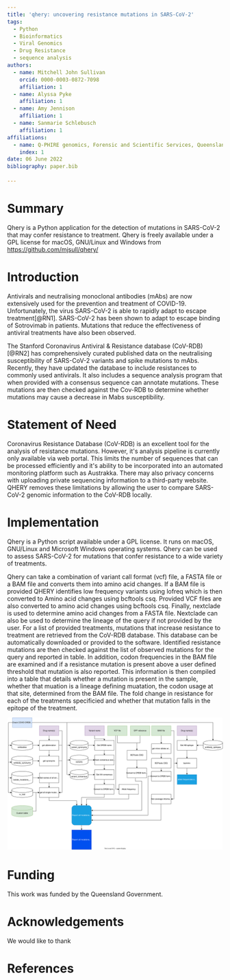 ```yaml
---
title: 'qhery: uncovering resistance mutations in SARS-CoV-2'
tags:
  - Python
  - Bioinformatics
  - Viral Genomics
  - Drug Resistance
  - sequence analysis
authors:
  - name: Mitchell John Sullivan
    orcid: 0000-0003-0872-7098
    affiliation: 1
  - name: Alyssa Pyke
    affiliation: 1
  - name: Amy Jennison
    affiliation: 1
  - name: Sanmarie Schlebusch
    affiliation: 1
affiliations:
  - name: Q-PHIRE genomics, Forensic and Scientific Services, Queensland Health
    index: 1
date: 06 June 2022
bibliography: paper.bib

---
```


# Summary
Qhery is a Python application for the detection of mutations in SARS-CoV-2 that
may confer resistance to treatment. Qhery is freely available under a GPL license
for macOS, GNU/Linux and Windows from https://github.com/mjsull/qhery/


# Introduction 

Antivirals and neutralising monoclonal antibodies (mAbs) are now extensively
used for the prevention and treatment of COVID-19. Unfortunately, the virus
SARS-CoV-2 is able to rapidly adapt to escape treatment[@RN1]. SARS-CoV-2 has been
shown to adapt to escape binding of Sotrovimab in patients. Mutations that reduce
the effectiveness of antiviral treatments have also been observed.

The Stanford Coronavirus Antiviral & Resistance database (CoV-RDB)[@RN2] has comprehensively 
curated published data on the neutralising susceptibility of SARS-CoV-2 variants and
spike mutations to mAbs. Recently, they have updated the database to include resistances to commonly used antivirals.
It also includes a sequence analysis program that when provided with a consensus sequence can annotate mutations.
These mutations are then checked against the Cov-RDB to determine whether mutations may cause a decrease in Mabs susceptibility.



# Statement of Need
Coronavirus Resistance Database (CoV-RDB) is an excellent tool for the analysis of resistance mutations. However, it's
analysis pipeline is currently only available via web portal. This limits the number of sequences that can be processed 
efficiently and it's ability to be incorporated into an automated monitoring platform such as Austrakka. There may also
privacy concerns with uploading private sequencing information to a third-party website. QHERY removes these limitations
by allowing the user to compare SARS-CoV-2 genomic information to the CoV-RDB locally.

# Implementation

Qhery is a Python script available under a GPL license. It runs on macOS, GNU/Linux
and Microsoft Windows operating systems. Qhery can be used to assess SARS-CoV-2 for
mutations that confer resistance to a wide variety of treatments. 

Qhery can take a combination of variant call format (vcf) file, a FASTA file or a BAM file and converts them into amino acid changes.
If a BAM file is provided QHERY identifies low frequency variants using lofreq which is then converted to Amino acid changes using bcftools csq.
Provided VCF files are also converted to amino acid changes using bcftools csq. Finally, nextclade is used to determine amino acid changes from a FASTA file.
Nextclade can also be used to determine the lineage of the query if not provided by the user. For a list of provided treatments, mutations that
increase resistance to treatment are retrieved from the CoV-RDB database. This database can be automatically downloaded or
provided to the software. Identified resistance mutations are then checked against the list of observed mutations for the query
and reported in table. In addition, codon frequencies in the BAM file are examined and if a resistance mutation is present
above a user defined threshold that mutation is also reported. This information is then compiled into a table that details
whether a mutation is present in the sample, whether that muation is a lineage defining muatation, the codon usage at that site,
determined from the BAM file. The fold change in resistance for each of the treatments specificied and whether that
mutation falls in the epitope of the treatment.


![Flowchart of qhery](https://github.com/mjsull/qhery/blob/main/paper/flowchart.svg?raw=true)





# Funding
This work was funded by the Queensland Government.


# Acknowledgements

We would like to thank 

# References